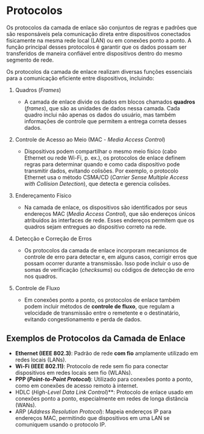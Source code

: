 # Protocolos

Os protocolos da camada de enlace são conjuntos de regras e padrões que são responsáveis pela comunicação direta entre dispositivos conectados fisicamente na mesma rede local (LAN) ou em conexões ponto a ponto. A função principal desses protocolos é garantir que os dados possam ser transferidos de maneira confiável entre dispositivos dentro do mesmo segmento de rede.

Os protocolos da camada de enlace realizam diversas funções essenciais para a comunicação eficiente entre dispositivos, incluindo:

1. Quadros (*Frames*)
   - A camada de enlace divide os dados em blocos chamados **quadros** (*frames*), que são as unidades de dados nessa camada. Cada quadro inclui não apenas os dados do usuário, mas também informações de controle que permitem a entrega correta desses dados.

2. Controle de Acesso ao Meio (MAC - *Media Access Control*)
   - Dispositivos podem compartilhar o mesmo meio físico (cabo Ethernet ou rede Wi-Fi, p. ex.), os protocolos de enlace definem regras para determinar quando e como cada dispositivo pode transmitir dados, evitando colisões. Por exemplo, o protocolo Ethernet usa o método CSMA/CD (*Carrier Sense Multiple Access with Collision Detection*), que detecta e gerencia colisões.

3. Endereçamento Físico
   - Na camada de enlace, os dispositivos são identificados por seus endereços MAC (*Media Access Control*), que são endereços únicos atribuídos às interfaces de rede. Esses endereços permitem que os quadros sejam entregues ao dispositivo correto na rede.

4. Detecção e Correção de Erros
   - Os protocolos da camada de enlace incorporam mecanismos de controle de erro para detectar e, em alguns casos, corrigir erros que possam ocorrer durante a transmissão. Isso pode incluir o uso de somas de verificação (*checksums*) ou códigos de detecção de erro nos quadros.

5. Controle de Fluxo
   - Em conexões ponto a ponto, os protocolos de enlace também podem incluir métodos de **controle de fluxo**, que regulam a velocidade de transmissão entre o remetente e o destinatário, evitando congestionamento e perda de dados.

## Exemplos de Protocolos da Camada de Enlace

- **Ethernet (IEEE 802.3)**: Padrão de rede **com fio** amplamente utilizado em redes locais (LANs).
- **Wi-Fi (IEEE 802.11)**: Protocolo de rede sem fio para conectar dispositivos em redes locais sem fio (WLANs).
- **PPP (*Point-to-Point Protocol*)**: Utilizado para conexões ponto a ponto, como em conexões de acesso remoto à internet.
- HDLC (*High-Level Data Link Control*)**: Protocolo de enlace usado em conexões ponto a ponto, especialmente em redes de longa distância (WANs).
- ARP (*Address Resolution Protocol*): Mapeia endereços IP para endereços MAC, permitindo que dispositivos em uma LAN se comuniquem usando o protocolo IP.

